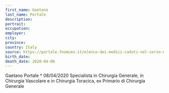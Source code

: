 ```yaml
---
first_name: Gaetano
last_name: Portale
description: 
portrait: 
occupation: 
employer: 
city: 
province: 
country: Italy
source: https://portale.fnomceo.it/elenco-dei-medici-caduti-nel-corso-dellepidemia-di-covid-19/
birth_date: 
death_date: 2020-04-08
---
```


Gaetano Portale † 08/04/2020
Specialista in Chirurgia Generale, in Chirurgia Vascolare e in Chirurgia Toracica, ex Primario di Chirurgia Generale